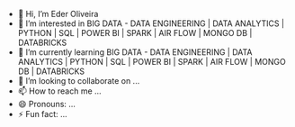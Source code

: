- 👋 Hi, I’m Eder Oliveira
- 👀 I’m interested in BIG DATA - DATA ENGINEERING | DATA ANALYTICS | PYTHON | SQL | POWER BI | SPARK | AIR FLOW | MONGO DB | DATABRICKS
- 🌱 I’m currently learning BIG DATA - DATA ENGINEERING | DATA ANALYTICS | PYTHON | SQL | POWER BI | SPARK | AIR FLOW | MONGO DB | DATABRICKS
- 💞️ I’m looking to collaborate on ...
- 📫 How to reach me ...
- 😄 Pronouns: ...
- ⚡ Fun fact: ...

<!---
Eder-Oliver/Eder-Oliver is a ✨ special ✨ repository because its `README.md` (this file) appears on your GitHub profile.
You can click the Preview link to take a look at your changes.
--->
